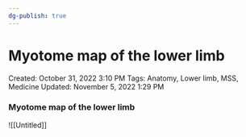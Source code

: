 ```yaml
---
dg-publish: true
---
```


# Myotome map of the lower limb

Created: October 31, 2022 3:10 PM
Tags: Anatomy, Lower limb, MSS, Medicine
Updated: November 5, 2022 1:29 PM

### Myotome map of the lower limb

![[Untitled]]